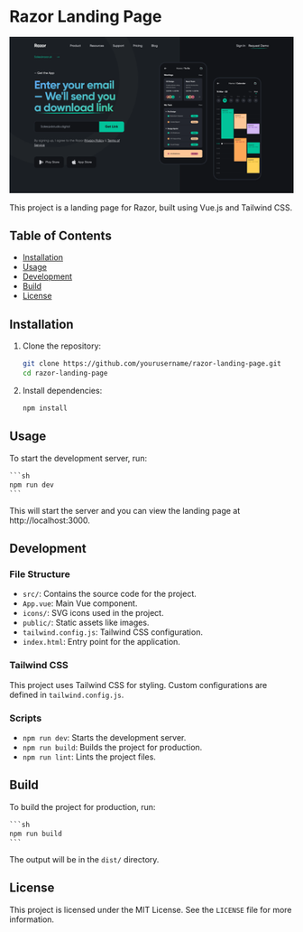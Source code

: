 # Razor Landing Page

![Background Image](public/bg.png)

This project is a landing page for Razor, built using Vue.js and Tailwind CSS.

## Table of Contents

- [Installation](#installation)
- [Usage](#usage)
- [Development](#development)
- [Build](#build)
- [License](#license)

## Installation

1. Clone the repository:

   ```sh
   git clone https://github.com/yourusername/razor-landing-page.git
   cd razor-landing-page
   ```

2. Install dependencies:

   ```sh
   npm install
   ```

## Usage

To start the development server, run:

    ```sh
    npm run dev
    ```

This will start the server and you can view the landing page at http://localhost:3000.

## Development

### File Structure

- `src/`: Contains the source code for the project.
- `App.vue`: Main Vue component.
- `icons/`: SVG icons used in the project.
- `public/`: Static assets like images.
- `tailwind.config.js`: Tailwind CSS configuration.
- `index.html`: Entry point for the application.

### Tailwind CSS

This project uses Tailwind CSS for styling. Custom configurations are defined in `tailwind.config.js`.

### Scripts

- `npm run dev`: Starts the development server.
- `npm run build`: Builds the project for production.
- `npm run lint`: Lints the project files.

## Build

To build the project for production, run:

    ```sh
    npm run build
    ```

The output will be in the `dist/` directory.

## License

This project is licensed under the MIT License. See the `LICENSE` file for more information.
